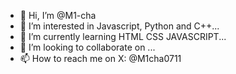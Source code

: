 - 👋 Hi, I’m @M1-cha
- 👀 I’m interested in Javascript, Python and C++...
- 🌱 I’m currently learning HTML CSS JAVASCRIPT...
- 💞️ I’m looking to collaborate on ...
- 📫 How to reach me on X: @M1cha0711

<!---
M1-cha/M1-cha is a ✨ special ✨ repository because its `README.md` (this file) appears on your GitHub profile.
You can click the Preview link to take a look at your changes.
--->
